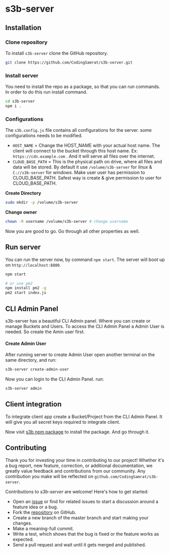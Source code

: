 # s3b-server

## Installation

### Clone repository
To install `s3b-server` clone the GitHub repository.
``` bash
git clone https://github.com/CodingSamrat/s3b-server.git
```


### Install server
You need to install the repo as a package, so that you can run commands. In order to do this  run install command. 

``` bash
cd s3b-server
npm i .
```

### Configurations
The `s3b.config.js` file contains all configurations for the server. some configurations needs to be modified. 

 - `HOST_NAME` = Change the HOST_NAME with your actual host name. The client will connect to the bucket through this host name. 
Ex: `https://cdn.example.com` . And it will serve all files over the internet.
 - `CLOUD_BASE_PATH` = This is the physical path on drive, where all files and data will be stored. By default it use `/volume/s3b-server` for _linux_ & `C://s3b-server` for _windows_. Make user user has permission to CLOUD_BASE_PATH. Safest way is create & give permission to user for CLOUD_BASE_PATH.
   
**Create Directory**
``` bash
sudo mkdir -p /volume/s3b-server
```
   
**Change owner**
``` bash
chown -R username /volume/s3b-server # change username
```
Now you are good to go. Go through all other properties as well.






## Run server
You can run the server now, by command `npm start`. The server will boot up on `http://localhost:8800`. 

``` bash
npm start 

# or use pm2
npm install pm2 -g
pm2 start index.js
```



## CLI Admin Panel
s3b-server has a beautiful CLI Admin panel. Where you can create or manage Buckets and Users. To access the CLI Admin Panel a Admin User is needed. So create the Amin user first. 


#### Create Admin User
After running server to create Admin User open another terminal on the same directory, and run:

``` bash
s3b-server create-admin-user
```

Now you can login to the CLI Admin Panel. run:
``` bash
s3b-server admin
```




## Client integration
To integrate client app create a Bucket/Project from the CLI Admin Panel. It will give you all secret keys required to integrate client.

Now visit [s3b npm package](https://www.npmjs.com/package/s3b) to install the package. And go through it. 





## Contributing
Thank you for investing your time in contributing to our project! Whether it's a bug report, new feature, correction, or additional documentation, we greatly value feedback and contributions from our community. Any contribution you make will be reflected on `github.com/CodingSamrat/s3b-server`.

Contributions to _s3b-server_ are welcome! Here's how to get started:

- Open an [issue](https://github.com/CodingSamrat/s3b-server/issues) or find for related issues to start a discussion around a feature idea or a bug.
- Fork the [repository](https://github.com/CodingSamrat/s3b-server) on GitHub.
- Create a new branch of the master branch and start making your changes.
- Make a meaning-full commit.
- Write a test, which shows that the bug is fixed or the feature works as expected.
- Send a pull request and wait until it gets merged and published.